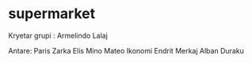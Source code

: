 # supermarket

Kryetar grupi : Armelindo Lalaj

Antare: Paris Zarka
       Elis Mino
       Mateo Ikonomi
       Endrit Merkaj
       Alban Duraku
